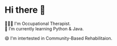


# Hi there 👋
👩🏻‍⚕️ I'm Occupational Therapist.  
🌱 I’m currently learning Python & Java.

😄 I'm intertested in Community-Based Rehabilitaion.   

<!--
**ysparrk/ysparrk** is a ✨ _special_ ✨ repository because its `README.md` (this file) appears on your GitHub profile.


<img src="https://capsule-render.vercel.app/api?type=wave&color=auto&height=300&section=header&text=@ysparrk&fontSize=90" />
Here are some ideas to get you started:

I'm occupational therapist.
- 🔭 I’m currently working on ...
- 🌱 I’m currently learning ...
- 👯 I’m looking to collaborate on ...
- 🤔 I’m looking for help with ...
- 💬 Ask me about ...
- 📫 How to reach me: ...
- 😄 Pronouns: ...
- ⚡ Fun fact: ...
-->



